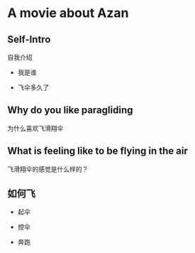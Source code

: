 # A movie about Azan

## Self-Intro
自我介绍

- 我是谁

- 飞伞多久了

## Why do you like paragliding
为什么喜欢飞滑翔伞

## What is feeling like to be flying in the air
飞滑翔伞的感觉是什么样的？

## 如何飞

 - 起伞

 - 控伞

 - 奔跑
